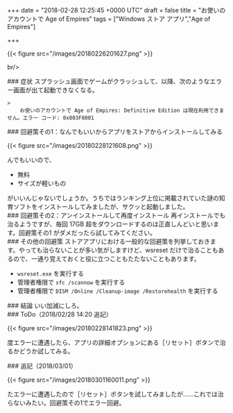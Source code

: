 
+++
date = "2018-02-28 12:25:45 +0000 UTC"
draft = false
title = "お使いのアカウントで Age of Empires"
tags = ["Windows ストア アプリ","Age of Empires"]

+++


{{< figure src="/images/20180226201627.png"  >}}

br/>


<div class="section">
    ### 症状
    スプラッシュ画面でゲームがクラッシュして、以降、次のようなエラー画面が出て起動できなくなる。

    >
        お使いのアカウントで Age of Empires: Definitive Edition は現在利用できません。エラー コード: 0x803F8001

    

</div>
<div class="section">
    ### 回避策その1：なんでもいいからアプリをストアからインストールしてみる
    

{{< figure src="/images/20180228121608.png"  >}}

んでもいいので、

<ul>
<li>無料</li>
<li>サイズが軽いもの</li>
</ul>がいいんじゃないでしょうか。うちではランキング上位に掲載されていた謎の知育ソフトをインストールしてみましたが、サクッと起動しました。

</div>
<div class="section">
    ### 回避策その2：アンインストールして再度インストール
    再インストールでも治るようですが、毎回 17GB 超をダウンロードするのは正直しんどいと思います。回避策その1 がダメだったら試してみてください。

</div>
<div class="section">
    ### その他の回避策
    ストアアプリにおける一般的な回避策を列挙しておきます。やっても治らないことが多い気がしますけど、wsreset だけで治ることもあるので、一通り覚えておくと役に立つこともたたないこともあります。

<ul>
<li><code>wsreset.exe</code> を実行する</li>
<li>管理者権限で <code>sfc /scannow</code> を実行する</li>
<li>管理者権限で <code>DISM /Online /Cleanup-image /Restorehealth</code> を実行する</li>
</ul>
</div>
<div class="section">
    ### 結論
    いい加減にしろ。

</div>
<div class="section">
    ### ToDo（2018/02/28 14:20 追記）
    

{{< figure src="/images/20180228141823.png"  >}}

度エラーに遭遇したら、アプリの詳細オプションにある［リセット］ボタンで治るかどうか試してみる。

</div>
<div class="section">
    ### 追記（2018/03/01）
    

{{< figure src="/images/20180301160011.png"  >}}

たエラーに遭遇したので［リセット］ボタンを試してみましたが……これでは治らないみたい。回避策その1でエラー回避。

</div>

